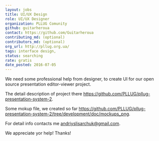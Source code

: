 ```yaml
---
layout: jobs
title: UI/UX Design
role: UI/UX Designer
organization: PLLUG Comunity
github: guitarheroua
contact: https://github.com/Guitarheroua
contributing_md: (optional)
contributors_md: (optional)
org_url: http://pllug.org.ua/
tags: interface design,
status: searching
rate: gratis
date_posted: 2016-07-05
---
```

We need some professional help from designer, to create UI for our open source presentation editor-viewer project.

The detail description of project there https://github.com/PLLUG/pllug-presentation-system-2.

Some mokup file, we created so far https://github.com/PLLUG/pllug-presentation-system-2/tree/development/doc/mockups_png.

For detail info contacts me andriyslisarchuk@gmail.com.

We appreciate yor help! Thanks!
